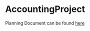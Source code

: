 # AccountingProject

Planning Document can be found [here](https://docs.google.com/document/d/1S41MVizXaoOmCtGrHVM9dGUagHNVVkNXtU67TZLCtyI/edit?usp=sharing)

